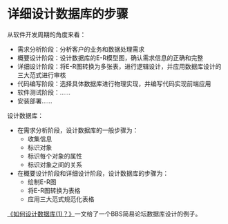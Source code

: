 # 详细设计数据库的步骤

从软件开发周期的角度来看：  
* 需求分析阶段：分析客户的业务和数据处理需求
* 概要设计阶段：设计数据库的E-R模型图，确认需求信息的正确和完整
* 详细设计阶段：将E-R图转换为多张表，进行逻辑设计，并应用数据库设计的三大范式进行审核
* 代码编写阶段：选择具体数据库进行物理实现，并编写代码实现前端应用
* 软件测试阶段：……
* 安装部署……

设计数据库：  
* 在需求分析阶段，设计数据库的一般步骤为：
  + 收集信息
  + 标识对象
  + 标识每个对象的属性
  + 标识对象之间的关系
* 在概要设计阶段和详细设计阶段，设计数据库的步骤为：
  + 绘制E-R图
  + 将E-R图转换为表格
  + 应用三大范式规范化表格

[《如何设计数据库(1)？》](http://blog.csdn.net/lenotang/article/details/3304568)一文给了一个BBS简易论坛数据库设计的例子。
